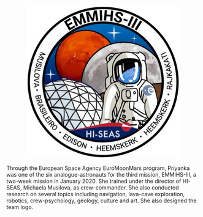 <p align="center">
    <img src="/Portfolio/Commissions/emm3.jpg" alt="EMMIHS-III logo" class="center">
</p>
<p>
    Through the European Space Agency EuroMoonMars program, Priyanka was one of the six analogue-astronauts for the third mission, EMMIHS-III, a two-week mission in January 2020. She trained under the director of HI-SEAS, Michaela Musilova, as crew-commander. She also conducted research on several topics including navigation, lava-cave exploration, robotics, crew-psychology, geology, culture and art. She also designed the team logo.
    <br><br>
</p>
